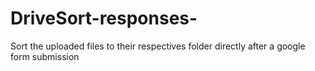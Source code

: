 # DriveSort-responses-
Sort the uploaded files to their respectives folder directly after a google form submission
